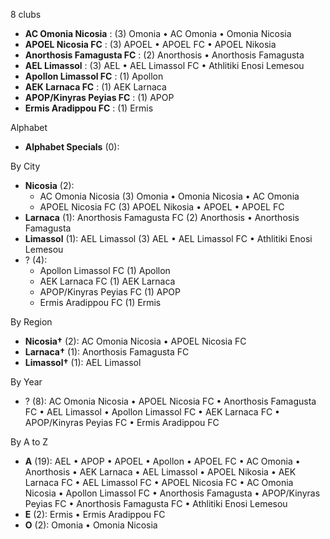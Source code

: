8 clubs

- **AC Omonia Nicosia** : (3) Omonia • AC Omonia • Omonia Nicosia
- **APOEL Nicosia FC** : (3) APOEL • APOEL FC • APOEL Nikosia
- **Anorthosis Famagusta FC** : (2) Anorthosis • Anorthosis Famagusta
- **AEL Limassol** : (3) AEL • AEL Limassol FC • Athlitiki Enosi Lemesou
- **Apollon Limassol FC** : (1) Apollon
- **AEK Larnaca FC** : (1) AEK Larnaca
- **APOP/Kinyras Peyias FC** : (1) APOP
- **Ermis Aradippou FC** : (1) Ermis




Alphabet

- **Alphabet Specials** (0): 




By City

- **Nicosia** (2): 
  - AC Omonia Nicosia  (3) Omonia • Omonia Nicosia • AC Omonia
  - APOEL Nicosia FC  (3) APOEL Nikosia • APOEL • APOEL FC
- **Larnaca** (1): Anorthosis Famagusta FC  (2) Anorthosis • Anorthosis Famagusta
- **Limassol** (1): AEL Limassol  (3) AEL • AEL Limassol FC • Athlitiki Enosi Lemesou
- ? (4): 
  - Apollon Limassol FC  (1) Apollon
  - AEK Larnaca FC  (1) AEK Larnaca
  - APOP/Kinyras Peyias FC  (1) APOP
  - Ermis Aradippou FC  (1) Ermis




By Region

- **Nicosia†** (2):   AC Omonia Nicosia • APOEL Nicosia FC
- **Larnaca†** (1):   Anorthosis Famagusta FC
- **Limassol†** (1):   AEL Limassol




By Year

- ? (8):   AC Omonia Nicosia • APOEL Nicosia FC • Anorthosis Famagusta FC • AEL Limassol • Apollon Limassol FC • AEK Larnaca FC • APOP/Kinyras Peyias FC • Ermis Aradippou FC






By A to Z

- **A** (19): AEL • APOP • APOEL • Apollon • APOEL FC • AC Omonia • Anorthosis • AEK Larnaca • AEL Limassol • APOEL Nikosia • AEK Larnaca FC • AEL Limassol FC • APOEL Nicosia FC • AC Omonia Nicosia • Apollon Limassol FC • Anorthosis Famagusta • APOP/Kinyras Peyias FC • Anorthosis Famagusta FC • Athlitiki Enosi Lemesou
- **E** (2): Ermis • Ermis Aradippou FC
- **O** (2): Omonia • Omonia Nicosia




